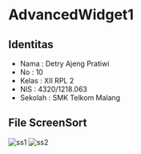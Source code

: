 # AdvancedWidget1

## Identitas
* Nama : Detry Ajeng Pratiwi
* No : 10
* Kelas : XII RPL 2
* NIS : 4320/1218.063
* Sekolah : SMK Telkom Malang

## File ScreenSort
![ss1](http://imageshack.com/a/img924/5817/UaIp61.jpg)
![ss2](http://imageshack.com/a/img923/3526/4IecjF.jpg)
